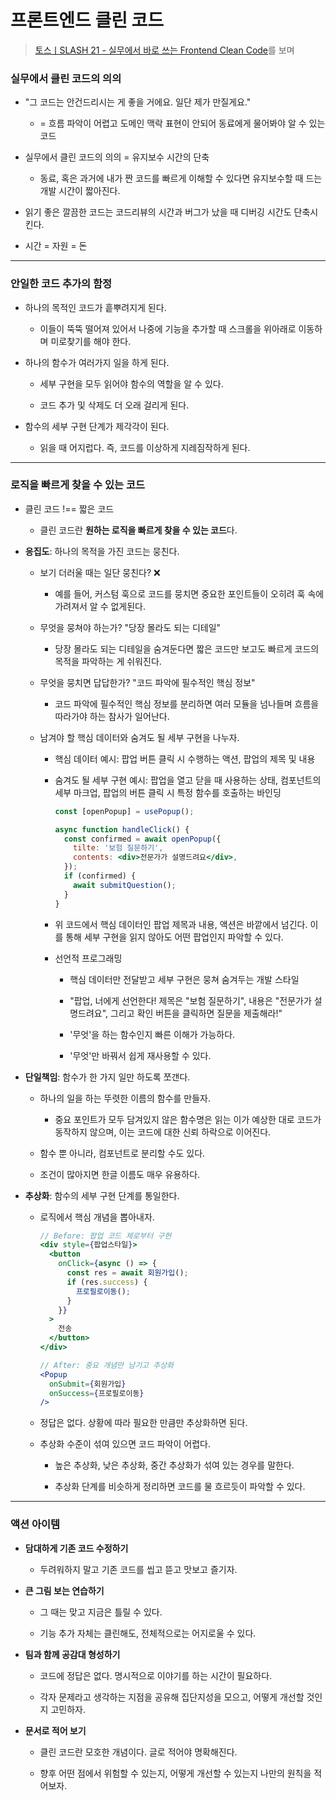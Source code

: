 # 프론트엔드 클린 코드

> [토스ㅣSLASH 21 - 실무에서 바로 쓰는 Frontend Clean Code](https://www.youtube.com/watch?v=edWbHp_k_9Y)를 보며

### 실무에서 클린 코드의 의의

- "그 코드는 안건드리시는 게 좋을 거에요. 일단 제가 만질게요."

  - = 흐름 파악이 어렵고 도메인 맥락 표현이 안되어 동료에게 물어봐야 알 수 있는 코드

- 실무에서 클린 코드의 의의 = 유지보수 시간의 단축

  - 동료, 혹은 과거에 내가 짠 코드를 빠르게 이해할 수 있다면 유지보수할 때 드는 개발 시간이 짧아진다.

- 읽기 좋은 깔끔한 코드는 코드리뷰의 시간과 버그가 났을 때 디버깅 시간도 단축시킨다.

- 시간 = 자원 = 돈

---

### 안일한 코드 추가의 함정

- 하나의 목적인 코드가 흩뿌려지게 된다.

  - 이들이 뚝뚝 떨어져 있어서 나중에 기능을 추가할 때 스크롤을 위아래로 이동하며 미로찾기를 해야 한다.

- 하나의 함수가 여러가지 일을 하게 된다.

  - 세부 구현을 모두 읽어야 함수의 역할을 알 수 있다.

  - 코드 추가 및 삭제도 더 오래 걸리게 된다.

- 함수의 세부 구현 단계가 제각각이 된다.

  - 읽을 때 어지럽다. 즉, 코드를 이상하게 지레짐작하게 된다.

---

### 로직을 빠르게 찾을 수 있는 코드

- 클린 코드 !== 짧은 코드

  - 클린 코드란 **원하는 로직을 빠르게 찾을 수 있는 코드**다.

- **응집도**: 하나의 목적을 가진 코드는 뭉친다.

  - 보기 더러울 때는 일단 뭉친다? ❌

    - 예를 들어, 커스텀 훅으로 코드를 뭉치면 중요한 포인트들이 오히려 훅 속에 가려져서 알 수 없게된다.

  - 무엇을 뭉쳐야 하는가? "당장 몰라도 되는 디테일"

    - 당장 몰라도 되는 디테일을 숨겨둔다면 짧은 코드만 보고도 빠르게 코드의 목적을 파악하는 게 쉬워진다.

  - 무엇을 뭉치면 답답한가? "코드 파악에 필수적인 핵심 정보"

    - 코드 파악에 필수적인 핵심 정보를 분리하면 여러 모듈을 넘나들며 흐름을 따라가야 하는 참사가 일어난다.

  - 남겨야 할 핵심 데이터와 숨겨도 될 세부 구현을 나누자.

    - 핵심 데이터 예시: 팝업 버튼 클릭 시 수행하는 액션, 팝업의 제목 및 내용

    - 숨겨도 될 세부 구현 예시: 팝업을 열고 닫을 때 사용하는 상태, 컴포넌트의 세부 마크업, 팝업의 버튼 클릭 시 특정 함수를 호출하는 바인딩

      ```jsx
      const [openPopup] = usePopup();

      async function handleClick() {
        const confirmed = await openPopup({
          tilte: '보험 질문하기',
          contents: <div>전문가가 설명드려요</div>,
        });
        if (confirmed) {
          await submitQuestion();
        }
      }
      ```

    - 위 코드에서 핵심 데이터인 팝업 제목과 내용, 액션은 바깥에서 넘긴다. 이를 통해 세부 구현을 읽지 않아도 어떤 팝업인지 파악할 수 있다.

    - 선언적 프로그래밍

      - 핵심 데이터만 전달받고 세부 구현은 뭉쳐 숨겨두는 개발 스타일

      - "팝업, 너에게 선언한다! 제목은 "보험 질문하기", 내용은 "전문가가 설명드려요", 그리고 확인 버튼을 클릭하면 질문을 제출해라!"

      - '무엇'을 하는 함수인지 빠른 이해가 가능하다.

      - '무엇'만 바꿔서 쉽게 재사용할 수 있다.

- **단일책임**: 함수가 한 가지 일만 하도록 쪼갠다.

  - 하나의 일을 하는 뚜렷한 이름의 함수를 만들자.

    - 중요 포인트가 모두 담겨있지 않은 함수명은 읽는 이가 예상한 대로 코드가 동작하지 않으며, 이는 코드에 대한 신뢰 하락으로 이어진다.

  - 함수 뿐 아니라, 컴포넌트로 분리할 수도 있다.

  - 조건이 많아지면 한글 이름도 매우 유용하다.

- **추상화**: 함수의 세부 구현 단계를 통일한다.

  - 로직에서 핵심 개념을 뽑아내자.

    ```jsx
    // Before: 팝업 코드 제로부터 구현
    <div style={팝업스타일}>
      <button
        onClick={async () => {
          const res = await 회원가입();
          if (res.success) {
            프로필로이동();
          }
        }}
      >
        전송
      </button>
    </div>

    // After: 중요 개념만 남기고 추상화
    <Popup
      onSubmit={회원가입}
      onSuccess={프로필로이동}
    />
    ```

  - 정답은 없다. 상황에 따라 필요한 만큼만 추상화하면 된다.

  - 추상화 수준이 섞여 있으면 코드 파악이 어렵다.

    - 높은 추상화, 낮은 추상화, 중간 추상화가 섞여 있는 경우를 말한다.

    - 추상화 단계를 비슷하게 정리하면 코드를 물 흐르듯이 파악할 수 있다.

---

### 액션 아이템

- **담대하게 기존 코드 수정하기**

  - 두려워하지 말고 기존 코드를 씹고 뜯고 맛보고 즐기자.

- **큰 그림 보는 연습하기**

  - 그 때는 맞고 지금은 틀릴 수 있다.

  - 기능 추가 자체는 클린해도, 전체적으로는 어지로울 수 있다.

- **팀과 함께 공감대 형성하기**

  - 코드에 정답은 없다. 명시적으로 이야기를 하는 시간이 필요하다.

  - 각자 문제라고 생각하는 지점을 공유해 집단지성을 모으고, 어떻게 개선할 것인지 고민하자.

- **문서로 적어 보기**

  - 클린 코드란 모호한 개념이다. 글로 적어야 명확해진다.

  - 향후 어떤 점에서 위험할 수 있는지, 어떻게 개선할 수 있는지 나만의 원칙을 적어보자.
